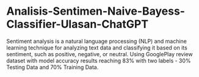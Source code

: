 # Analisis-Sentimen-Naive-Bayess-Classifier-Ulasan-ChatGPT
Sentiment analysis is a natural language processing (NLP) and machine learning technique for analyzing text data and classifying it based on its sentiment, such as positive, negative, or neutral. Using GooglePlay review dataset with model accuracy results reaching 83% with two labels - 30% Testing Data and 70% Training Data.

